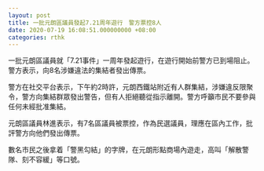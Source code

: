 ```yaml
---
layout: post
title: 一批元朗區議員發起7.21周年遊行　警方票控8人
date: 2020-07-19 16:08:51.000000000 +08:00
categories: rthk
---
```


一批元朗區議員就「7.21事件」一周年發起遊行，在遊行開始前警方已到場阻止。 警方表示，向8名涉嫌違法的集結者發出傳票。

警方在社交平台表示，下午約2時許，元朗西鐵站附近有人群集結，涉嫌違反限聚令，警方向集結群眾發出警告，但有人拒絕聽從指示離開。警方呼籲市民不要參與任何未經批准集結。

元朗區議員林進表示，有7名區議員被票控，作為民選議員，理應在區內工作，批評警方向他們發出傳票。

數名市民之後拿着「警黑勾結」的字牌，在元朗形點商場內遊走，高叫「解散警隊、刻不容緩」等口號。
